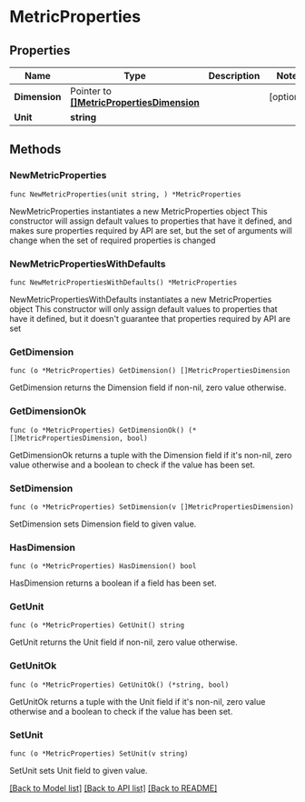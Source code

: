 # MetricProperties

## Properties

Name | Type | Description | Notes
------------ | ------------- | ------------- | -------------
**Dimension** | Pointer to [**[]MetricPropertiesDimension**](MetricPropertiesDimension.md) |  | [optional] 
**Unit** | **string** |  | 

## Methods

### NewMetricProperties

`func NewMetricProperties(unit string, ) *MetricProperties`

NewMetricProperties instantiates a new MetricProperties object
This constructor will assign default values to properties that have it defined,
and makes sure properties required by API are set, but the set of arguments
will change when the set of required properties is changed

### NewMetricPropertiesWithDefaults

`func NewMetricPropertiesWithDefaults() *MetricProperties`

NewMetricPropertiesWithDefaults instantiates a new MetricProperties object
This constructor will only assign default values to properties that have it defined,
but it doesn't guarantee that properties required by API are set

### GetDimension

`func (o *MetricProperties) GetDimension() []MetricPropertiesDimension`

GetDimension returns the Dimension field if non-nil, zero value otherwise.

### GetDimensionOk

`func (o *MetricProperties) GetDimensionOk() (*[]MetricPropertiesDimension, bool)`

GetDimensionOk returns a tuple with the Dimension field if it's non-nil, zero value otherwise
and a boolean to check if the value has been set.

### SetDimension

`func (o *MetricProperties) SetDimension(v []MetricPropertiesDimension)`

SetDimension sets Dimension field to given value.

### HasDimension

`func (o *MetricProperties) HasDimension() bool`

HasDimension returns a boolean if a field has been set.

### GetUnit

`func (o *MetricProperties) GetUnit() string`

GetUnit returns the Unit field if non-nil, zero value otherwise.

### GetUnitOk

`func (o *MetricProperties) GetUnitOk() (*string, bool)`

GetUnitOk returns a tuple with the Unit field if it's non-nil, zero value otherwise
and a boolean to check if the value has been set.

### SetUnit

`func (o *MetricProperties) SetUnit(v string)`

SetUnit sets Unit field to given value.



[[Back to Model list]](../README.md#documentation-for-models) [[Back to API list]](../README.md#documentation-for-api-endpoints) [[Back to README]](../README.md)


